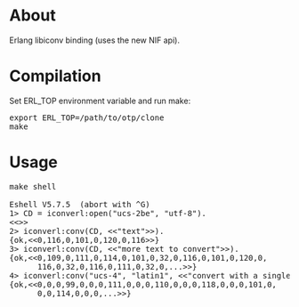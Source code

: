 About
=====

Erlang libiconv binding (uses the new NIF api).

Compilation
===========

Set ERL_TOP environment variable and run make:

<pre>
export ERL_TOP=/path/to/otp/clone
make
</pre>

Usage
=====

<pre>
make shell

Eshell V5.7.5  (abort with ^G)
1> CD = iconverl:open("ucs-2be", "utf-8").
&lt;&lt;&gt;&gt;
2> iconverl:conv(CD, &lt;&lt;"text"&gt;&gt;).
{ok,&lt;&lt;0,116,0,101,0,120,0,116&gt;&gt;}
3> iconverl:conv(CD, &lt;&lt;"more text to convert"&gt;&gt;).
{ok,&lt;&lt;0,109,0,111,0,114,0,101,0,32,0,116,0,101,0,120,0,
      116,0,32,0,116,0,111,0,32,0,...&gt;&gt;}
4> iconverl:conv("ucs-4", "latin1", &lt;&lt;"convert with a single function call"&gt;&gt;).
{ok,&lt;&lt;0,0,0,99,0,0,0,111,0,0,0,110,0,0,0,118,0,0,0,101,0,
      0,0,114,0,0,0,...&gt;&gt;}
</pre>
